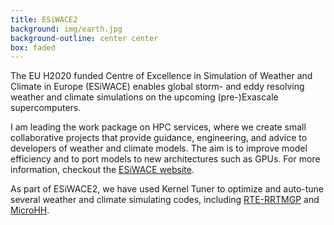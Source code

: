 ```yaml
---
title: ESiWACE2
background: img/earth.jpg
background-outline: center center
box: faded
---
```


The EU H2020 funded Centre of Excellence in Simulation of Weather and Climate in Europe (ESiWACE) enables global storm- and eddy resolving weather and climate simulations on the 
upcoming (pre-)Exascale supercomputers.

I am leading the work package on HPC services, where we create small collaborative projects that provide guidance, engineering, and advice to developers of 
weather and climate models. The aim is to improve model efficiency and to port models to new architectures such as GPUs. 
For more information, checkout the <a class="black-underlined" href="https://www.esiwace.eu/services/hpc-userservices">ESiWACE website</a>.

As part of ESiWACE2, we have used Kernel Tuner to optimize and auto-tune several weather and climate simulating codes, including 
<a class="black-underlined" href="https://github.com/microhh/rte-rrtmgp-cpp/">RTE-RRTMGP</a> and 
<a class="black-underlined" href="https://github.com/microhh/microhh">MicroHH</a>.
